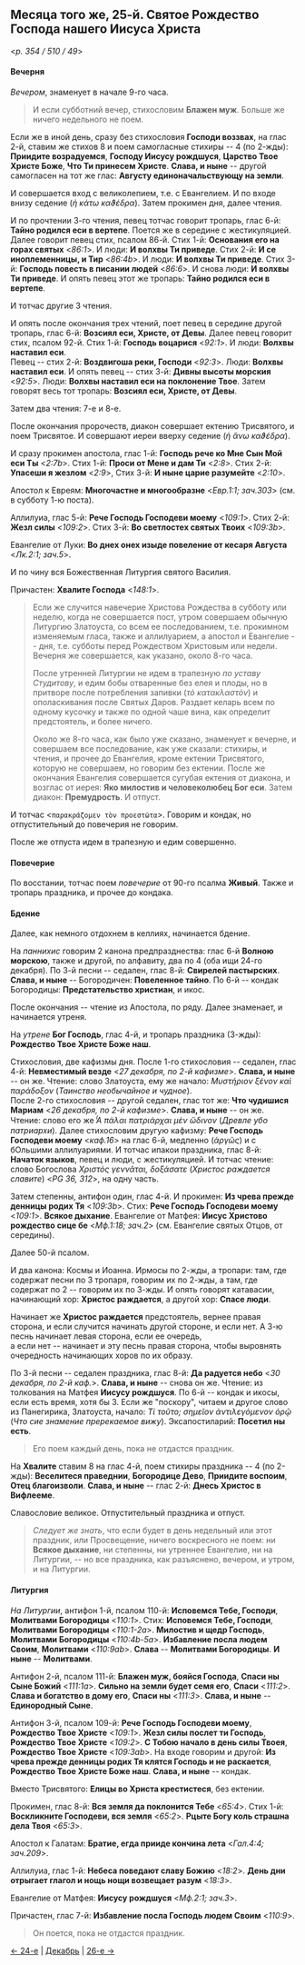 
## Месяца того же, 25-й. Святое Рождество Господа нашего Иисуса Христа  

<*p. 354 / 510 / 49*>

#### Вечерня

*Вечером*, знаменует в начале 9-го часа. 

> И если субботний вечер, стихословим **Блажен муж**. 
> Больше же ничего недельного не поем. 

Если же в иной день, сразу без стихословия **Господи воззвах**, на глас 2-й, 
ставим же стихов 8 и поем самогласные стихиры -- 4 (по 2-жды): 
**Приидите возрадуемся**, 
**Господу Иисусу рождшуся**, 
**Царство Твое Христе Боже**, 
**Что Ти принесем Христе**. 
**Слава, и ныне** -- другой самогласен на тот же глас: **Августу единоначальствующу на земли**.    

И совершается вход с великолепием, т.е. с Евангелием. 
И по входе внизу седение (*ἡ κάτω καϑέδρα*). 
Затем прокимен дня, далее чтения. 

И по прочтении 3-го чтения, певец тотчас говорит тропарь, глас 6-й: **Тайно родился еси в вертепе**. 
Поется же в середине с жестикуляцией. Далее говорит певец стих, псалом 86-й. 
Стих 1-й: **Основания eго на горах святых** <*86:1*>. И люди: **И волхвы Ти приведе**. 
Стих 2-й: **И се иноплеменницы, и Тир** <*86:4b*>. И люди: **И волхвы Ти приведе**. 
Стих 3-й: **Господь повесть в писании людей** <*86:6*>. И снова люди: **И волхвы Ти приведе**. 
И опять певец этот же тропарь: **Тайно родился еси в вертепе**. 

И тотчас другие 3 чтения. 

И опять после окончания трех чтений, поет певец в середине другой тропарь, глас 6-й: 
**Возсиял еси, Христе, от Девы**. Далее певец говорит стих, псалом 92-й. 
Стих 1-й: **Господь воцарися** <*92:1*>. И люди: **Волхвы наставил еси**.  
Певец -- стих 2-й: **Воздвигоша реки, Господи** <*92:3*>. Люди: **Волхвы наставил еси**.
И опять певец -- стих 3-й: **Дивны высоты морския** <*92:5*>. Люди: **Волхвы наставил еси на поклонение Твое**. 
Затем говорят весь тот тропарь: **Возсиял еси, Христе, от Девы**. 

Затем два чтения: 7-е и 8-е. 

После окончания пророчеств, диакон совершает ектению Трисвятого, и поем Трисвятое. 
И совершают иереи вверху седение (*ἡ ἄνω καϑέδρα*). 

И сразу прокимен апостола, глас 1-й: **Господь рече ко Мне Сын Мой еси Ты** <*2:7b*>. 
Стих 1-й: **Проси от Мене и дам Ти** <*2:8*>. 
Стих 2-й: **Упасеши я жезлом** <*2:9*>, 
Стих 3-й: **И ныне царие разумейте** <*2:10*>. 

Апостол к Евреям: **Многочастне и многообразне** <*Евр.1:1; зач.303*> 
(см. в субботу 1-ю поста). 

Аллилуиа, глас 5-й: **Рече Господь Господеви моему** <*109:1*>. 
Стих 2-й: **Жезл силы** <*109:2*>. 
Стих 3-й: **Во светлостех святых Твоих** <*109:3b*>.

Евангелие от Луки: **Во днех онех изыде повеление от кесаря Августа** <*Лк.2:1; зач.5*>. 

И по чину вся Божественная Литургия святого Василия. 

Причастен: **Хвалите Господа** <*148:1*>.

> Если же случится навечерие Христова Рождества в субботу или неделю, когда не совершается пост, 
> утром совершаем обычную Литургию Златоуста, со всем ее последованием, т.е. прокимном изменяемым 
> гласа, также и аллилуарием, а апостол и Евангелие -- дня, т.е. субботы перед Рождеством Христовым 
> или недели. Вечерня же совершается, как указано, около 8-го часа.  
> 
> После утренней Литургии не идем в трапезную *по уставу Студитову*, и едим бобы отваренные без 
> елея и плоды, но в притворе после потребления запивки (*τὸ κατακλαστὸν*) и ополаскивания после 
> Святых Даров. Раздает келарь всем по одному кусочку и также по одной чаше вина, как 
> определит предстоятель, и более ничего. 
> 
> Около же 8-го часа, как было уже сказано, знаменует к вечерне, и совершаем все последование, 
> как уже сказали: стихиры, и чтения, и прочее до Евангелия, кроме ектении Трисвятого, 
> которую не совершаем, но говорим без ектении. После же окончания Евангелия совершается 
> сугубая ектения от диакона, и возглас от иерея: **Яко милостив и человеколюбец Бог еси**. 
> Затем диакон: **Премудрость**. И отпуст. 

И тотчас <`παρακράζομεν τὸν προεστῶτα`>. 
Говорим и кондак, но отпустительный до повечерия не говорим. 

После же отпуста идем в трапезную и едим совершенно. 

#### Повечерие

По восстании, тотчас поем *повечерие* от 90-го псалма **Живый**. 
Также и тропарь праздника, и прочее до кондака. 

#### Бдение

Далее, как немного отдохнем в келлиях, начинается бдение. 

На *паннихис* говорим 2 канона предпразднества: 
глас 6-й **Волною морскою**, также и другой, по алфавиту, два по 4 (оба ищи 24-го декабря). 
По 3-й песни -- седален, глас 8-й: **Свирелей пастырских**. 
**Слава, и ныне** -- Богородичен: **Повеленное тайно**.
По 6-й -- кондак Богородицы: **Предстательство христиан**, и икос. 

После окончания -- чтение из Апостола, по ряду. 
Далее знаменает, и начинается утреня. 

На *утрене* **Бог Господь**, глас 4-й, и тропарь праздника (3-жды): 
**Рождество Твое Христе Боже наш**. 

Стихословия, две кафизмы дня. 
После 1-го стихословия -- седален, глас 4-й: **Невместимый везде** <*27 декабря, по 2-й кафизме*>. 
**Слава, и ныне** -- он же. 
Чтение: слово Златоуста, ему же начало: *Μυστήριον ξένον καὶ παράδοξον* (*Таинство необычайное и чудное*).  
После 2-го стихословия -- другой седален, глас тот же: **Что чудишися Мариам** <*26 декабря, по 2-й кафизме*>. 
**Слава, и ныне** -- он же. 
Чтение: слово его же *̔́Α πάλαι πατριάρχαι μὲν ὤδινον* (*Древле убо патриархи*). 
Далее стихословим другую кафизму: **Рече Господь Господеви моему** <*каф.16*> на глас 6-й, 
медленно (*ἀργῶς*) и с бОльшими аллилуариями. 
И тотчас ипакои праздника, глас 8-й: **Начаток языков**, певец и люди, с жестикуляцией. 
И тотчас чтение: слово Богослова *Χριστὸς γεννᾶται, δοξάσατε* (*Христос раждается славите*) <*PG 36, 312*>, на одну часть. 

Затем степенны, антифон один, глас 4-й. 
И прокимен: **Из чрева прежде денницы родих Тя** <*109:3b*>. 
Стих: **Рече Господь Господеви моему** <*109:1*>. 
**Всякое дыхание**. 
Евангелие от Матфея: **Иисус Христово рождество сице бе** <*Мф.1:18; зач.2*>
(см. Евангелие святых Отцов, от середины). 

Далее 50-й псалом. 

И два канона: Космы и Иоанна. 
Ирмосы по 2-жды, а тропари: там, где содержат песни по 3 тропаря, говорим их по 2-жды, 
а там, где содержат по 2 -- говорим их по 3-жды. 
И опять говорят катавасии, начинающий хор: **Христос раждается**, 
а другой хор: **Спасе люди**. 

Начинает же **Христос раждается** предстоятель, вернее правая сторона, и если случится начинать 
другой стороне, и если нет. А 3-ю песнь начинает левая сторона, если ее очередь,  
а если нет -- начинает и эту песнь правая сторона, чтобы выровнять очередность 
начинающих хоров по их образу. 

По 3-й песни -- седален праздника, глас 8-й: **Да радуется небо** <*30 декабря, по 2-й каф.*>. 
**Слава, и ныне** -- снова он же. 
Чтение: из толкования на Матфея **Иисусу рождшуся**.
По 6-й -- кондак и икосы, если есть время, хотя бы 3. Если же "поскору", читаем и другое 
слово из Панегирика, Златоуста, начало: *Τί τοῦτο; σημεῖον ἀντιλεγόμενον ὁρῷ* 
(*Что сие знамение пререкаемое вижу*). 
Эксапостиларий: **Посетил ны есть**. 

> Его поем каждый день, пока не отдастся праздник. 

На **Хвалите** ставим 8 на глас 4-й, поем стихиры праздника -- 4 (по 2-жды): 
**Веселитеся праведнии**, 
**Богородице Дево**, 
**Приидите воспоим**, 
**Отец благоизволи**. 
**Слава, и ныне** -- глас 2-й: **Днесь Христос в Вифлееме**. 

Славословие великое. Отпустительный праздника и отпуст. 

> *Следует же знать*, что если будет в день недельный или этот праздник, или Просвещение, 
> ничего воскресного не поем: ни **Всякое дыхание**, ни степенны, ни утреннее Евангелие, 
> ни на Литургии, -- но все праздника, как разъяснено, вечером, и утром, и на Литургии. 

#### Литургия

*На Литургии*, антифон 1-й, псалом 110-й: 
**Исповемся Тебе, Господи**, **Молитвами Богородицы** <*110:1*>. 
Стих: **Исповемся Тебе, Господи**, **Молитвами Богородицы** <*110:1-2a*>. 
**Милостив и щедр Господь**, **Молитвами Богородицы** <*110:4b-5a*>. 
**Избавление посла людем Своим**, **Молитвами** <*110:9ab*>. 
**Слава** -- **Молитвами Богородицы**. 
**И ныне** -- **Молитвами**. 

Антифон 2-й, псалом 111-й: 
**Блажен муж, бояйся Господа**, **Спаси ны Сыне Божий** <*111:1a*>. 
**Сильно на земли будет семя eго**, **Спаси** <*111:2*>. 
**Слава и богатство в дому eго**, **Спаси ны** <*111:3*>. 
**Слава, и ныне** -- **Единородный Сыне**. 

Антифон 3-й, псалом 109-й: 
**Рече Господь Господеви моему**, **Рождество Твое Христе** <*109:1*>. 
**Жезл силы послет ти Господь**, **Рождество Твое Христе** <*109:2*>. 
**С Тобою начало в день силы Твоея**, **Рождество Твое Христе** <*109:3ab*>. 
На входе говорим и другой: **Из чрева прежде денницы родих Тя клятся Господь и не раскается**, 
**Рождество Твое Христе Боже наш**. 
**Слава, и ныне** -- кондак.

Вместо Трисвятого: **Елицы во Христа крестистеся**, без ектении. 

Прокимен, глас 8-й: **Вся земля да поклонится Тебе** <*65:4*>. 
Стих 1-й: **Воскликните Господеви, вся земля** <*65:2*>. 
**Рцыте Богу коль страшна дела Твоя** <*65:3*>. 

Апостол к Галатам: **Братие, егда прииде кончина лета** <*Гал.4:4; зач.209*>. 

Аллилуиа, глас 1-й: **Небеса поведают славу Божию** <*18:2*>. 
**День дни отрыгает глагол и нощь нощи возвещает разум** <*18:3*>. 

Евангелие от Матфея: **Иисусу рождшуся** <*Мф.2:1; зач.3*>.

Причастен, глас 7-й: **Избавление посла Господь людем Своим** <*110:9*>. 

> Он поется, пока не отдастся праздник. 

[← 24-е](12_24_EUR.ru.md) | [Декабрь](README.md#25-й) | [26-е →](12_26_EUR.ru.md)
